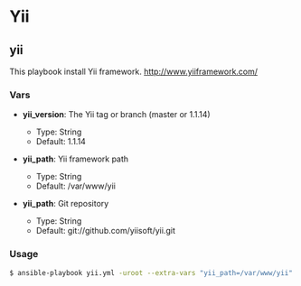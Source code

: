 Yii
==========

## yii

This playbook install Yii framework.
http://www.yiiframework.com/

### Vars

* **yii_version**: The Yii tag or branch (master or 1.1.14)
    * Type: String
    * Default: 1.1.14

* **yii_path**: Yii framework path
    * Type: String
    * Default: /var/www/yii

* **yii_path**: Git repository
    * Type: String
    * Default: git://github.com/yiisoft/yii.git

### Usage

``` bash
$ ansible-playbook yii.yml -uroot --extra-vars "yii_path=/var/www/yii"
```
